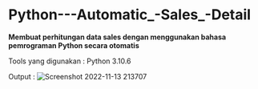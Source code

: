 # Python---Automatic_-Sales_-Detail
<b>Membuat perhitungan data sales dengan menggunakan bahasa pemrograman Python secara otomatis</b>

Tools yang digunakan :
Python 3.10.6

Output :
![Screenshot 2022-11-13 213707](https://user-images.githubusercontent.com/22631554/201527392-2cd51969-9495-4976-9388-02bfa649150b.png)
